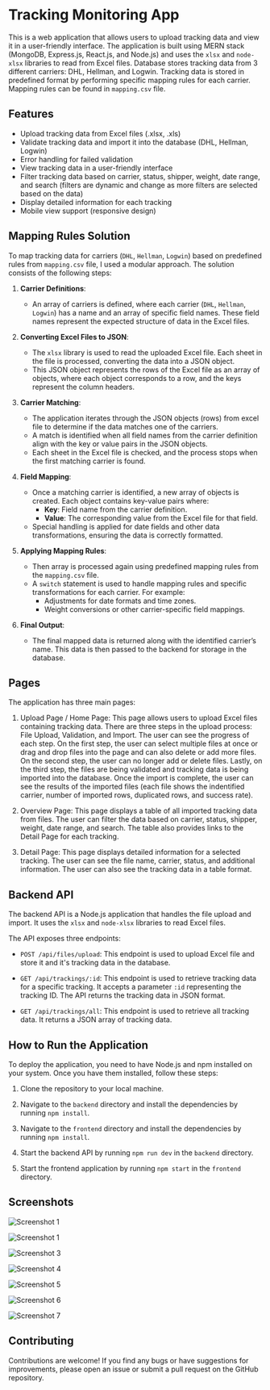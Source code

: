 # Tracking Monitoring App

This is a web application that allows users to upload tracking data and view it in a user-friendly interface. The application is built using MERN stack (MongoDB, Express.js, React.js, and Node.js) and uses the `xlsx` and `node-xlsx` libraries to read from Excel files. Database stores tracking data from 3 different carriers: DHL, Hellman, and Logwin. Tracking data is stored in predefined format by performing specific mapping rules for each carrier. Mapping rules can be found in `mapping.csv` file.

## Features

- Upload tracking data from Excel files (.xlsx, .xls)
- Validate tracking data and import it into the database (DHL, Hellman, Logwin)
- Error handling for failed validation
- View tracking data in a user-friendly interface
- Filter tracking data based on carrier, status, shipper, weight, date range, and search (filters are dynamic and change as more filters are selected based on the data)
- Display detailed information for each tracking
- Mobile view support (responsive design)

## Mapping Rules Solution

To map tracking data for carriers (`DHL`, `Hellman`, `Logwin`) based on predefined rules from `mapping.csv` file, I used a modular approach. The solution consists of the following steps:

1. **Carrier Definitions**:

   - An array of carriers is defined, where each carrier (`DHL`, `Hellman`, `Logwin`) has a name and an array of specific field names. These field names represent the expected structure of data in the Excel files.

2. **Converting Excel Files to JSON**:

   - The `xlsx` library is used to read the uploaded Excel file. Each sheet in the file is processed, converting the data into a JSON object.
   - This JSON object represents the rows of the Excel file as an array of objects, where each object corresponds to a row, and the keys represent the column headers.

3. **Carrier Matching**:

   - The application iterates through the JSON objects (rows) from excel file to determine if the data matches one of the carriers.
   - A match is identified when all field names from the carrier definition align with the key or value pairs in the JSON objects.
   - Each sheet in the Excel file is checked, and the process stops when the first matching carrier is found.

4. **Field Mapping**:

   - Once a matching carrier is identified, a new array of objects is created. Each object contains key-value pairs where:
     - **Key**: Field name from the carrier definition.
     - **Value**: The corresponding value from the Excel file for that field.
   - Special handling is applied for date fields and other data transformations, ensuring the data is correctly formatted.

5. **Applying Mapping Rules**:

   - Then array is processed again using predefined mapping rules from the `mapping.csv` file.
   - A `switch` statement is used to handle mapping rules and specific transformations for each carrier. For example:
     - Adjustments for date formats and time zones.
     - Weight conversions or other carrier-specific field mappings.

6. **Final Output**:
   - The final mapped data is returned along with the identified carrier’s name. This data is then passed to the backend for storage in the database.

## Pages

The application has three main pages:

1. Upload Page / Home Page: This page allows users to upload Excel files containing tracking data. There are three steps in the upload process: File Upload, Validation, and Import. The user can see the progress of each step. On the first step, the user can select multiple files at once or drag and drop files into the page and can also delete or add more files. On the second step, the user can no longer add or delete files. Lastly, on the third step, the files are being validated and tracking data is being imported into the database. Once the import is complete, the user can see the results of the imported files (each file shows the indentified carrier, number of imported rows, duplicated rows, and success rate).

2. Overview Page: This page displays a table of all imported tracking data from files. The user can filter the data based on carrier, status, shipper, weight, date range, and search. The table also provides links to the Detail Page for each tracking.

3. Detail Page: This page displays detailed information for a selected tracking. The user can see the file name, carrier, status, and additional information. The user can also see the tracking data in a table format.

## Backend API

The backend API is a Node.js application that handles the file upload and import. It uses the `xlsx` and `node-xlsx` libraries to read Excel files.

The API exposes three endpoints:

- `POST /api/files/upload`: This endpoint is used to upload Excel file and store it and it's tracking data in the database.

- `GET /api/trackings/:id`: This endpoint is used to retrieve tracking data for a specific tracking. It accepts a parameter `:id` representing the tracking ID. The API returns the tracking data in JSON format.

- `GET /api/trackings/all`: This endpoint is used to retrieve all tracking data. It returns a JSON array of tracking data.

## How to Run the Application

To deploy the application, you need to have Node.js and npm installed on your system. Once you have them installed, follow these steps:

1. Clone the repository to your local machine.

2. Navigate to the `backend` directory and install the dependencies by running `npm install`.

3. Navigate to the `frontend` directory and install the dependencies by running `npm install`.

4. Start the backend API by running `npm run dev` in the `backend` directory.

5. Start the frontend application by running `npm start` in the `frontend` directory.

## Screenshots

![Screenshot 1](screenshots/UploadPageStart.png)

![Screenshot 1](screenshots/UploadPageStep1.png)

![Screenshot 3](screenshots/UploadPageStep2.png)

![Screenshot 4](screenshots/UploadPageStep2Loading.png)

![Screenshot 5](screenshots/UploadPageStep3.png)

![Screenshot 6](screenshots/OverviewPage.png)

![Screenshot 7](screenshots/DetailPage.png)

## Contributing

Contributions are welcome! If you find any bugs or have suggestions for improvements, please open an issue or submit a pull request on the GitHub repository.
